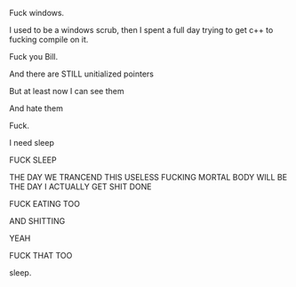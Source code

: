 Fuck windows.

I used to be a windows scrub, then I spent a full day trying to get c++ to fucking compile on it.

Fuck you Bill.

And there are STILL unitialized pointers

But at least now I can see them

And hate them

Fuck.

I need sleep

FUCK SLEEP

THE DAY WE TRANCEND THIS USELESS FUCKING MORTAL BODY WILL BE THE DAY I ACTUALLY GET SHIT DONE

FUCK EATING TOO

AND SHITTING

YEAH

FUCK THAT TOO

sleep.
